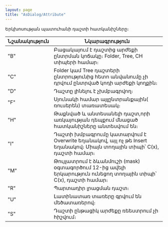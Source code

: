```yaml
---
layout: page
title: "AsDialog/Attribute"
---
```



Երկխոսության պատուհանի դաշտի հատկանիշները։ 



| Նշանակություն | Նկարագրություն |
|--|--|
| "B" | Բացակայում է դաշտից արժեքի ընտրման կոճակը։ Folder, Tree, CH տիպերի համար։ |
| "C" | Folder կամ  Tree դաշտերի ընտրությունից հետո անվանումը չի դրվում ընտրված կոդի արժեքի կողքին։ |
| "D" | Դաշտը լինելու է չխմբագրվող։ |
| "F" | Սյունակի համար այլընտրանքային( ռուսերեն) տառատեսակ։ |
| "H" | Թաքնված և անտեսանելի դաշտ,որի առկայության դեպքում մնացած հատկանիշները անտեսվում են։  |
| "I" | Դաշտի խմբագրումը կատարվում է Overwrite եղանակով, այլ ոչ թե Insert եղանակով։ Միայն տողային տիպի՝ C(x), դաշտի համար։ |
| "M" | Թույլատրում է ձևանմուշի (mask) օգտագործում 12-ից ավելի երկարություն ունեցող տողային տիպի՝ C(x), դաշտի համար։ |
| "R" | Պարտադիր լրացման դաշտ։ |
| "U" | Լատինատառ տառերը գրվում են մեծատառերով։  |
| "S" | Դաշտի ընթացիկ արժեքը ռեեստրում չի հիշվում։|


